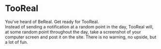 # TooReal
You've heard of BeReal. Get ready for TooReal. <br>
Instead of sending a notification at a random point in the day, TooReal will, at some random point throughout the day,
take a screenshot of your computer screen and post it on the site. There is no warning, no upside, but a lot of fun.
